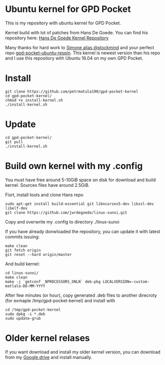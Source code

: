 # Ubuntu kernel for GPD Pocket
This is my repository with ubuntu kernel for GPD Pocket. 

Kernel build with lot of patches from Hans De Goede. You can find his repository here:
[Hans De Goede Kernel Repository](https://github.com/jwrdegoede/linux-sunxi.git)

Many thanks for hard work to [Simone alias @stockmind](https://github.com/stockmind) and your perfect repo [gpd-pocket-ubuntu-respin](https://github.com/stockmind/gpd-pocket-ubuntu-respin).
This kernel is newest version than his repo and I use this repository with Ubuntu 16.04 on my own GPD Pocket.

# Install
```
git clone https://github.com/petrmatula190/gpd-pocket-kernel
cd gpd-pocket-kernel/
chmod +x install-kernel.sh
./install-kernel.sh
```

# Update
```
cd gpd-pocket-kernel/
git pull
./install-kernel.sh
```

# Build own kernel with my .config

You must have free around 5-10GiB space on disk for download and build kernel. Sources files have around 2.5GiB.

Fisrt, install tools and clone Hans repo
```
sudo apt-get install build-essential git libncurses5-dev libssl-dev libelf-dev
git clone https://github.com/jwrdegoede/linux-sunxi.git
```
Copy and overwrite my .config to directory ./linux-sunxi

If you have already donwloaded the repository, you can update it with latest commits issuing:
```
make clean
git fetch origin
git reset --hard origin/master
```

And build kernel:
```
cd linux-sunxi/
make clean
make -j `getconf _NPROCESSORS_ONLN` deb-pkg LOCALVERSION=-custom-matlala-DD-MM-YYYY
```
After few minutes (or hour), copy generated .deb files to another direcroty (for exmaple /tmp/gpd-pocket-kernel) and install with
```
cd /tmp/gpd-pocket-kernel
sudo dpkg -i *.deb
sudo update-grub
```

# Older kernel relases
If you want download and install my older kernel version, you can download from my [Google drive](https://drive.google.com/drive/folders/1XmwYXIRxsdo4GZti8woYtvhOI1pvXB9c) and install manually.
